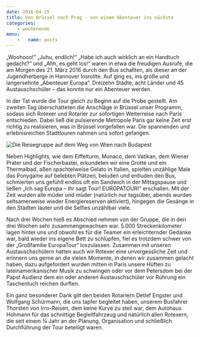 ```yaml
---
date: 2016-04-25
title: Von Brüssel nach Prag - von einem Abenteuer ins nächste
categories:
    - wochenende
menu:
    -   name: posts
---
```


„Woohooo!“ „Juhu, endlich!“ „Habe ich auch wirklich an ein Handtuch gedacht?“
und „Ahh, es geht los!“ waren in etwa die freudigen Ausrufe, die am Morgen des
21. März 2016 durch den Bus schallten, als dieser an der Jugendherberge in
Hannover losrollte. Auf ging es, ins große und langersehnte „Abenteuer Europa“.
Dreizehn Städte, acht Länder und 45 Austauschschüler – das konnte nur ein
Abenteuer werden.

In der Tat wurde die Tour gleich zu Beginn auf die Probe gestellt. Am zweiten
Tag überschatteten die Anschläge in Brüssel unser Programm, sodass sich Rotexer
und Rotarier zur sofortigen Weiterreise nach Paris entschieden. Dabei ließ die
pulsierende Metropole Paris gar keine Zeit erst richtig zu realisieren, was in
Brüssel vorgefallen war. Die spannenden und erlebnisreichen Stadttouren nahmen
uns sofort gefangen.

![Die Reisegruppe auf dem Weg von Wien nach Budapest](/images/2016-europatour.jpg)

Neben Highlights, wie dem Eiffelturm, Monaco, dem Vatikan, dem Wiener Prater und
der Fischerbastei, erkundeten wir eine Grotte und ein Thermalbad, aßen
spachtelweise Gelato in Italien, spielten unzählige Male das Ponygame auf
belebten Plätzen, beluden und entluden den Bus, schmierten uns gefühlt endlos
oft ein Sandwich in der Mittagspause und ließen „Ich sag Europa – Ihr sagt Tour!
EUROPATOUR!“ erschallen. Mit der Zeit wurden alle müder und müder (natürlich nur
tagsüber, abends wurden seltsamerweise wieder Energiereserven aktiviert),
hingegen die Gesänge in den Städten lauter und die Selfies unzählbar viele.

Nach drei Wochen hieß es Abschied nehmen von der Gruppe, die in den drei Wochen
sehr zusammengewachsen war. 5.000 Streckenkilometer lagen hinter uns und obwohl
es für die Teamer ein erleichternder Gedanke war, bald wieder ins eigene Bett zu
schlüpfen, fiel es trotzdem schwer von der „Großfamilie EuropaTour“ loszulassen.
Zusammen mit unseren Austauschschülern hatten auch wir Rotexer eine
unvergessliche Zeit und erinnern uns gerne an die vielen Momente, in denen wir
zusammen gelacht haben, dazu aufgefordert wurden mitten in Paris unsere Hüften
zu lateinamerikanischer Musik zu schwingen oder vor dem Petersdom bei der Papst
Audienz dem ein oder anderen Austauschschüler vor Rührung ein Taschentuch
reichen durften.

Ein ganz besonderer Dank gilt den beiden Rotariern Detlef Engster und Wolfgang
Schürmann, die uns tapfer begleitet haben, unserem Busfahrer Thorsten von
Irro-Reisen, dem keine Kurve zu steil war, dem Autohaus Hohmann für das
schnittige Begleitfahrzeug und natürlich allen Rotexern, die seit einem ¾ Jahr
an der Planung, Organisation und schließlich Durchführung der Tour beteiligt
waren.
